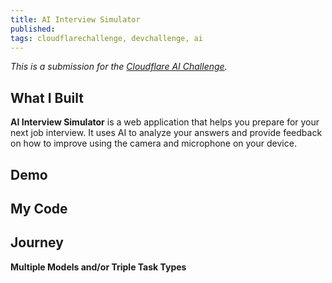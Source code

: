 ```yaml
---
title: AI Interview Simulator
published: 
tags: cloudflarechallenge, devchallenge, ai
---
```


*This is a submission for the [Cloudflare AI Challenge](https://dev.to/devteam/join-us-for-the-cloudflare-ai-challenge-3000-in-prizes-5f99).*

## What I Built

**AI Interview Simulator** is a web application that helps you prepare for your next job interview. It uses AI to analyze your answers and provide feedback on how to improve using the camera and microphone on your device.


## Demo

<!-- Share a link to your deployed solution on Workers or Pages, and add a screenshot or video embed of your app here. -->

## My Code

<!-- Show us the code! Share a public link to your repo and be sure to include a README file with installation instructions. We also encourage you to add a license for your code.  --> 

## Journey

<!-- Tell us about your process, the task types and models you used, what you learned, anything you are particularly proud of, what you hope to do next, etc. -->

**Multiple Models and/or Triple Task Types**

<!-- Let us know if your project utilized multiple models per task and/or if your project used three or more task types. If so, you may qualify for our additional prize categories! If not, please remove this section. -->

<!-- Team Submissions: Please pick one member to publish the submission and credit teammates by listing their DEV usernames directly in the body of the post. -->

<!-- Don't forget to add a cover image or an additional tag to this post (if you want). -->

<!-- Thanks for participating! -->